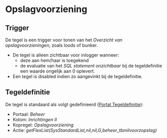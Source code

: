 # Opslagvoorziening

## Trigger

De tegel is een trigger voor tonen van het *Overzicht van opslagvoorzieningen*, zoals loods of bunker.

- De tegel is alleen zichtbaar voor inlogger wanneer:
  - deze aan hem/haar is toegekend
  - de evaluatie van het *SQL statement onzichtbaar* bij de tegeldefinitie een waarde ongelijk aan 0 oplevert.
- Een tegel is disabled indien zo aangevinkt bij de tegeldefinitie.

## Tegeldefinitie

De tegel is standaard als volgt gedefinieerd ([Portal Tegeldefinitie](/instellen_inrichten/portaldefinitie/portal_tegel.md)):

- Portaal: *Beheer*
- Kolom: *Inrichtingen II*
- Kopregel: *Opslagvoorziening*
- Actie: *getFlexList(SysStandardList,nil,nil,G,beheer_tbmilvoorzopslag)*
